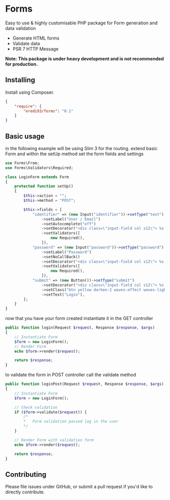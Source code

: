 # Forms
Easy to use & highly customisable PHP package for Form generation and data validation

- Generate HTML forms
- Validate data
- PSR 7 HTTP Message

**Note: This package is under heavy development and is not recommended for production.**

## Installing

Install using Composer.

```json
{
    "require": {
        "eredi93/forms": "0.1"
    }
}
```

## Basic usage

in the following example will be using Slim 3 for the routing.
extend basic Form and within the setUp method set the form fields and settings
```php
use Forms\From;
use Forms\Validators\Required;

class LoginForm extends Form
{
    protected function setUp()
    {
        $this->action = "";
        $this->method = "POST";

        $this->fields = [
            "identifier" => (new Input("identifier"))->setType("text")
                ->setLabel("User / Email")
                ->setAutocomplete("off")
                ->setDecorator("<div class=\"input-field col s12\"> %s </div>")
                ->setValidators([
                    new Required(),
                ]),
            "password" => (new Input("password"))->setType("password")
                ->setLabel("Password")
                ->setNoCallBack()
                ->setDecorator("<div class=\"input-field col s12\"> %s </div></div>")
                ->setValidators([
                    new Required(),
                ]),
            "submit" => (new Button())->setType("submit")
                ->setDecorator("<div class=\"input-field col s12\"> %s </div></div>")
                ->setClass("btn yellow darken-2 waves-effect waves-light")
                ->setText("Login"),
        ];
    }
}
```
now that you have your form created instantiate it in the GET controller
```php
public function login(Request $request, Response $response, $args)
{
    // Instantiate Form
    $form = new LoginForm();
    // Render Form
    echo $form->render($request);

    return $response;
}
```
to validate the form in POST controller call the validate method
```php
public function loginPost(Request $request, Response $response, $args)
{
    // Instantiate Form
    $form = new LoginForm();

    // Check validation
    if ($form->validate($request)) {
        /*
        *   Form validation passed log in the user
        */
    }

    // Render Form with validation form
    echo $form->render($request);

    return $response;
}

```

## Contributing

Please file issues under GitHub, or submit a pull request if you'd like to directly contribute.
